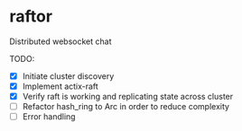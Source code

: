 # raftor

Distributed websocket chat

TODO:

- [X] Initiate cluster discovery
- [X] Implement actix-raft
- [X] Verify raft is working and replicating state across cluster
- [ ] Refactor hash_ring to Arc in order to reduce complexity
- [ ] Error handling

